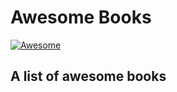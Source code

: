 # Awesome Books

[![Awesome](https://awesome.re/badge.svg)](https://awesome.re)
## A list of awesome books
